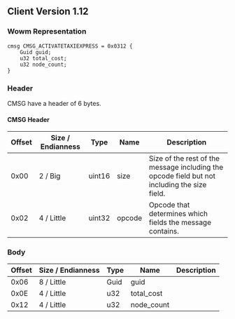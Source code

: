 ## Client Version 1.12

### Wowm Representation
```rust,ignore
cmsg CMSG_ACTIVATETAXIEXPRESS = 0x0312 {
    Guid guid;    
    u32 total_cost;    
    u32 node_count;    
}
```
### Header
CMSG have a header of 6 bytes.

#### CMSG Header
| Offset | Size / Endianness | Type   | Name   | Description |
| ------ | ----------------- | ------ | ------ | ----------- |
| 0x00   | 2 / Big           | uint16 | size   | Size of the rest of the message including the opcode field but not including the size field.|
| 0x02   | 4 / Little        | uint32 | opcode | Opcode that determines which fields the message contains.|
### Body
| Offset | Size / Endianness | Type | Name | Description |
| ------ | ----------------- | ---- | ---- | ----------- |
| 0x06 | 8 / Little | Guid | guid |  |
| 0x0E | 4 / Little | u32 | total_cost |  |
| 0x12 | 4 / Little | u32 | node_count |  |
